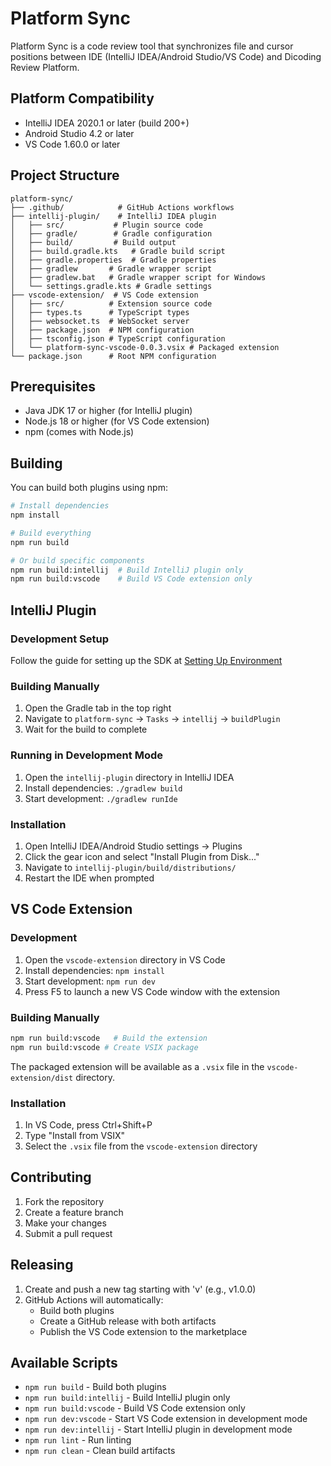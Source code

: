 # Platform Sync

Platform Sync is a code review tool that synchronizes file and cursor positions between IDE (IntelliJ IDEA/Android Studio/VS Code) and Dicoding Review Platform.

## Platform Compatibility

- IntelliJ IDEA 2020.1 or later (build 200+)
- Android Studio 4.2 or later
- VS Code 1.60.0 or later

## Project Structure

```
platform-sync/
├── .github/            # GitHub Actions workflows
├── intellij-plugin/    # IntelliJ IDEA plugin
│   ├── src/           # Plugin source code
│   ├── gradle/        # Gradle configuration
│   ├── build/         # Build output
│   ├── build.gradle.kts   # Gradle build script
│   ├── gradle.properties  # Gradle properties
│   ├── gradlew       # Gradle wrapper script
│   ├── gradlew.bat   # Gradle wrapper script for Windows
│   └── settings.gradle.kts # Gradle settings
├── vscode-extension/  # VS Code extension
│   ├── src/          # Extension source code
│   ├── types.ts      # TypeScript types
│   ├── websocket.ts  # WebSocket server
│   ├── package.json  # NPM configuration
│   ├── tsconfig.json # TypeScript configuration
│   └── platform-sync-vscode-0.0.3.vsix # Packaged extension
└── package.json      # Root NPM configuration
```

## Prerequisites

- Java JDK 17 or higher (for IntelliJ plugin)
- Node.js 18 or higher (for VS Code extension)
- npm (comes with Node.js)

## Building

You can build both plugins using npm:

```bash
# Install dependencies
npm install

# Build everything
npm run build

# Or build specific components
npm run build:intellij  # Build IntelliJ plugin only
npm run build:vscode    # Build VS Code extension only
```

## IntelliJ Plugin

### Development Setup

Follow the guide for setting up the SDK at [Setting Up Environment](https://plugins.jetbrains.com/docs/intellij/setting-up-environment.html#preliminary-steps)

### Building Manually

1. Open the Gradle tab in the top right
2. Navigate to `platform-sync` -> `Tasks` -> `intellij` -> `buildPlugin`
3. Wait for the build to complete

### Running in Development Mode

1. Open the `intellij-plugin` directory in IntelliJ IDEA
2. Install dependencies: `./gradlew build`
3. Start development: `./gradlew runIde`

### Installation

1. Open IntelliJ IDEA/Android Studio settings -> Plugins
2. Click the gear icon and select "Install Plugin from Disk..."
3. Navigate to `intellij-plugin/build/distributions/`
4. Restart the IDE when prompted

## VS Code Extension

### Development

1. Open the `vscode-extension` directory in VS Code
2. Install dependencies: `npm install`
3. Start development: `npm run dev`
4. Press F5 to launch a new VS Code window with the extension

### Building Manually

```bash
npm run build:vscode   # Build the extension
npm run build:vscode # Create VSIX package
```

The packaged extension will be available as a `.vsix` file in the `vscode-extension/dist` directory.

### Installation

1. In VS Code, press Ctrl+Shift+P
2. Type "Install from VSIX"
3. Select the `.vsix` file from the `vscode-extension` directory


## Contributing

1. Fork the repository
2. Create a feature branch
3. Make your changes
4. Submit a pull request

## Releasing

1. Create and push a new tag starting with 'v' (e.g., v1.0.0)
2. GitHub Actions will automatically:
   - Build both plugins
   - Create a GitHub release with both artifacts
   - Publish the VS Code extension to the marketplace

## Available Scripts

- `npm run build` - Build both plugins
- `npm run build:intellij` - Build IntelliJ plugin only
- `npm run build:vscode` - Build VS Code extension only
- `npm run dev:vscode` - Start VS Code extension in development mode
- `npm run dev:intellij` - Start IntelliJ plugin in development mode
- `npm run lint` - Run linting
- `npm run clean` - Clean build artifacts
